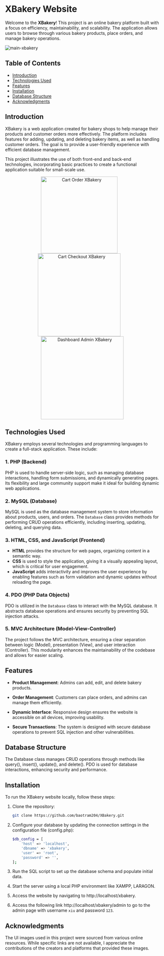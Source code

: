 # XBakery Website

Welcome to the **XBakery**! This project is an online bakery platform built with a focus on efficiency, maintainability, and scalability. The application allows users to browse through various bakery products, place orders, and manage bakery operations.

![main-xbakery](https://github.com/user-attachments/assets/a6fedc92-4fa6-4a86-899e-6c2b5813d643)


## Table of Contents
- [Introduction](#introduction)
- [Technologies Used](#technologies-used)
- [Features](#features)
- [Installation](#installation)
- [Database Structure](#database-structure)
- [Acknowledgments](#acknowledgments)

## Introduction
XBakery is a web application created for bakery shops to help manage their products and customer orders more effectively. The platform includes features for adding, updating, and deleting bakery items, as well as handling customer orders. The goal is to provide a user-friendly experience with efficient database management.

This project illustrates the use of both front-end and back-end technologies, incorporating basic practices to create a functional application suitable for small-scale use.

<p align="center">
  <img src="https://github.com/user-attachments/assets/32aadaf1-094b-48e6-8c49-aecc379c8d25" alt="Cart Order XBakery" width="250" style="margin-right: 20px;"/>
  <img src="https://github.com/user-attachments/assets/7b53684c-52d4-477d-a898-fdfc0a8065d1" alt="Cart Checkout XBakery" width="270" style="margin-right: 20px;"/>
  <img src="https://github.com/user-attachments/assets/ef26850a-364c-4686-bdaa-f5393daf6339" alt="Dashboard Admin XBakery" width="270" />
</p>


## Technologies Used
XBakery employs several technologies and programming languages to create a full-stack application. These include:

### 1. **PHP (Backend)**
   PHP is used to handle server-side logic, such as managing database interactions, handling form submissions, and dynamically generating pages. Its flexibility and large community support make it ideal for building dynamic web applications.

### 2. **MySQL (Database)**
   MySQL is used as the database management system to store information about products, users, and orders. The `Database` class provides methods for performing CRUD operations efficiently, including inserting, updating, deleting, and querying data.

### 3. **HTML, CSS, and JavaScript (Frontend)**
   - **HTML** provides the structure for web pages, organizing content in a semantic way.
   - **CSS** is used to style the application, giving it a visually appealing layout, which is critical for user engagement.
   - **JavaScript** adds interactivity and improves the user experience by enabling features such as form validation and dynamic updates without reloading the page.

### 4. **PDO (PHP Data Objects)**
   PDO is utilized in the `Database` class to interact with the MySQL database. It abstracts database operations and ensures security by preventing SQL injection attacks.

### 5. **MVC Architecture (Model-View-Controller)**
   The project follows the MVC architecture, ensuring a clear separation between logic (Model), presentation (View), and user interaction (Controller). This modularity enhances the maintainability of the codebase and allows for easier scaling.

## Features
- **Product Management**: Admins can add, edit, and delete bakery products.
- **Order Management**: Customers can place orders, and admins can manage them efficiently.
- **Dynamic Interface**: Responsive design ensures the website is accessible on all devices, improving usability.

- **Secure Transactions**: The system is designed with secure database operations to prevent SQL injection and other vulnerabilities.

## Database Structure

The Database class manages CRUD operations through methods like query(), insert(), update(), and delete(). PDO is used for database interactions, enhancing security and performance.

## Installation
To run the XBakery website locally, follow these steps:

1. Clone the repository:
   ```bash
   git clone https://github.com/baotram204/XBakery.git
2. Configure your database by updating the connection settings in the configuration file (config.php):
    ```bash
    $db_config = [
        'host' => 'localhost',
        'dbname' => 'xbakery',
        'user' => 'root',
        'password' => '',
    ];
3. Run the SQL script to set up the database schema and populate initial data.

4. Start the server using a local PHP environment like XAMPP, LARAGON.

5. Access the website by navigating to http://localhost/xbakery.

6. Access the following link http://localhost/xbakery/admin to go to the admin page with username `xiu` and password `123`.
   
## Acknowledgments

The UI images used in this project were sourced from various online resources. While specific links are not available, I appreciate the contributions of the creators and platforms that provided these images.

